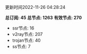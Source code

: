 更新时间2022-11-26 04:28:24

**总订阅: 45**
**总节点: 1263**
**有效节点: 270**
- ssr节点: 16
- v2ray节点: 207
- trojan节点: 40
- ss节点: 7
